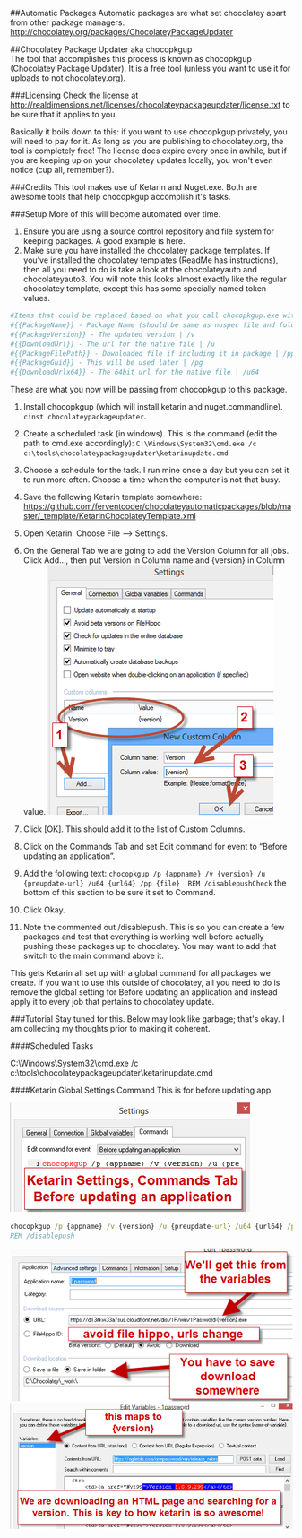 ##Automatic Packages
Automatic packages are what set chocolatey apart from other package managers. 
http://chocolatey.org/packages/ChocolateyPackageUpdater  
  
##Chocolatey Package Updater aka chocopkgup  
The tool that accomplishes this process is known as chocopkgup (Chocolatey Package Updater). It is a free tool (unless you want to use it for uploads to not chocolatey.org).  
  
###Licensing
Check the license at http://realdimensions.net/licenses/chocolateypackageupdater/license.txt to be sure that it applies to you.  
  
Basically it boils down to this: if you want to use chocopkgup privately, you will need to pay for it. As long as you are publishing to chocolatey.org, the tool is completely free! The license does expire every once in awhile, but if you are keeping up on your chocolatey updates locally, you won't even notice (cup all, remember?).  
  
###Credits
This tool makes use of Ketarin and Nuget.exe. Both are awesome tools that help chocopkgup accomplish it's tasks.  
  
###Setup
More of this will become automated over time.  
  
1. Ensure you are using a source control repository and file system for keeping packages. A good example is here. 
1. Make sure you have installed the chocolatey package templates. If you’ve installed the chocolatey templates (ReadMe has instructions), then all you need to do is take a look at the chocolateyauto and chocolateyauto3. You will note this looks almost exactly like the regular chocolatey template, except this has some specially named token values. 
  
```powershell 
#Items that could be replaced based on what you call chocopkgup.exe with
#{{PackageName}} - Package Name (should be same as nuspec file and folder) |/p
#{{PackageVersion}} - The updated version | /v
#{{DownloadUrl}} - The url for the native file | /u
#{{PackageFilePath}} - Downloaded file if including it in package | /pp
#{{PackageGuid}} - This will be used later | /pg
#{{DownloadUrlx64}} - The 64bit url for the native file | /u64
```
  
 These are what you now will be passing from chocopkgup to this package. 

1. Install chocopkgup (which will install ketarin and nuget.commandline). `cinst chocolateypackageupdater`. 
1. Create a scheduled task (in windows). This is the command (edit the path to cmd.exe accordingly): `C:\Windows\System32\cmd.exe /c c:\tools\chocolateypackageupdater\ketarinupdate.cmd` 
1. Choose a schedule for the task. I run mine once a day but you can set it to run more often. Choose a time when the computer is not that busy. 
1. Save the following Ketarin template somewhere: https://github.com/ferventcoder/chocolateyautomaticpackages/blob/master/_template/KetarinChocolateyTemplate.xml 
1. Open Ketarin. Choose File –> Settings. 
1. On the General Tab we are going to add the Version Column for all jobs. Click Add…, then put Version in Column name and {version} in Column value. ![Ketarin Settings Custom](images/chocopkgup/KetarinShowCustomField.png "Ketarin Custom Field Setup")  
1. Click [OK]. This should add it to the list of Custom Columns.
1. Click on the Commands Tab and set Edit command for event to “Before updating an application”. 
 
1. Add the following text: `chocopkgup /p {appname} /v {version} /u {preupdate-url} /u64 {url64} /pp {file} 
REM /disablepushCheck` the bottom of this section to be sure it set to Command. 
1. Click Okay. 
1. Note the commented out /disablepush. This is so you can create a few packages and test that everything is working well before actually pushing those packages up to chocolatey. You may want to add that switch to the main command above it. 

This gets Ketarin all set up with a global command for all packages we create. If you want to use this outside of chocolatey, all you need to do is remove the global setting for Before updating an application and instead apply it to every job that pertains to chocolatey update.

###Tutorial
Stay tuned for this. Below may look like garbage; that's okay. I am collecting my thoughts prior to making it coherent. 
  
####Scheduled Tasks
  
C:\Windows\System32\cmd.exe /c c:\tools\chocolateypackageupdater\ketarinupdate.cmd
  
####Ketarin Global Settings Command
This is for before updating app
  
![Ketarin Settings](images/chocopkgup/KetarinSettings.png "Ketarin Settings")    
  
```cmd
chocopkgup /p {appname} /v {version} /u {preupdate-url} /u64 {url64} /pp {file} 
REM /disablepush
```
  
  
![Ketarin Job Main](images/chocopkgup/KetarinMain.png "Ketarin Job Main")  
![Ketarin Job Variables](images/chocopkgup/KetarinVariables.png "Ketarin Job Variables")  


  